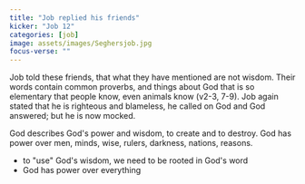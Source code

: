 ```yaml
---
title: "Job replied his friends"
kicker: "Job 12"
categories: [job]
image: assets/images/Seghersjob.jpg
focus-verse: ""
---
```


Job told these friends, that what they have mentioned are not wisdom. Their words contain common proverbs, and things about God that is so elementary that people know, even animals know (v2-3, 7-9). Job again stated that he is righteous and blameless, he called on God and God answered; but he is now mocked.

God describes God's power and wisdom, to create and to destroy. God has power over men, minds, wise, rulers, darkness, nations, reasons.

- to "use" God's wisdom, we need to be rooted in God's word
- God has power over everything